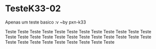 # TesteK33-02
Apenas um teste basico :v ~by pxn-k33

Teste Teste Teste
Teste Teste Teste
Teste Teste Teste
Teste Teste Teste
Teste Teste Teste
Teste Teste Teste
Teste Teste Teste
Teste Teste Teste
Teste Teste Teste
Teste Teste Teste
Teste Teste Teste
